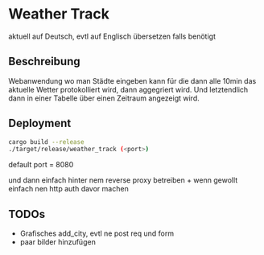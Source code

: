 # Weather Track

aktuell auf Deutsch, evtl auf Englisch übersetzen falls benötigt

## Beschreibung

Webanwendung wo man Städte eingeben kann für die dann alle 10min das aktuelle Wetter protokolliert wird, dann aggegriert wird. Und letztendlich
dann in einer Tabelle über einen Zeitraum angezeigt wird.

## Deployment

```sh
cargo build --release
./target/release/weather_track (<port>)
```

default port = 8080

und dann einfach hinter nem reverse proxy betreiben + wenn gewollt einfach nen http auth davor machen

## TODOs

- Grafisches add_city, evtl ne post req und form
- paar bilder hinzufügen
